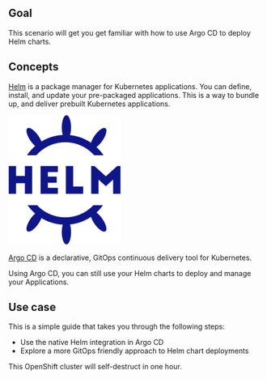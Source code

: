 ## Goal

This scenario will get you get familiar with how to use Argo CD to deploy
Helm charts.


## Concepts

[Helm](https://helm.sh/) is a package manager for Kubernetes
applications. You can define, install, and update your pre-packaged
applications. This is a way to bundle up, and deliver prebuilt Kubernetes
applications.


![Helm Logo](../../assets/gitops/helm-logo.png)

[Argo CD](https://argoproj.github.io/argo-cd/) is a declarative, GitOps continuous delivery tool for Kubernetes.

Using Argo CD, you can still use your Helm charts to deploy and manage your Applications.

## Use case

This is a simple guide that takes you through the following steps:

* Use the native Helm integration in Argo CD
* Explore a more GitOps friendly approach to Helm chart deployments

This OpenShift cluster will self-destruct in one hour.
